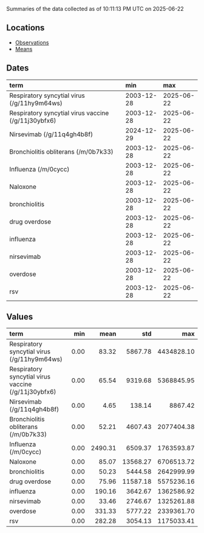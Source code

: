 Summaries of the data collected as of 10:11:13 PM UTC on 2025-06-22

## Locations

* [Observations](https://github.com/DISSC-yale/gtrends_collection/blob/main/summaries/observations.csv)
* [Means](https://github.com/DISSC-yale/gtrends_collection/blob/main/summaries/means.csv)

## Dates

| term                                                | min        | max        |
|:----------------------------------------------------|:-----------|:-----------|
| Respiratory syncytial virus (/g/11hy9m64ws)         | 2003-12-28 | 2025-06-22 |
| Respiratory syncytial virus vaccine (/g/11j30ybfx6) | 2003-12-28 | 2025-06-22 |
| Nirsevimab (/g/11q4gh4b8f)                          | 2024-12-29 | 2025-06-22 |
| Bronchiolitis obliterans (/m/0b7k33)                | 2003-12-28 | 2025-06-22 |
| Influenza (/m/0cycc)                                | 2003-12-28 | 2025-06-22 |
| Naloxone                                            | 2003-12-28 | 2025-06-22 |
| bronchiolitis                                       | 2003-12-28 | 2025-06-22 |
| drug overdose                                       | 2003-12-28 | 2025-06-22 |
| influenza                                           | 2003-12-28 | 2025-06-22 |
| nirsevimab                                          | 2003-12-28 | 2025-06-22 |
| overdose                                            | 2003-12-28 | 2025-06-22 |
| rsv                                                 | 2003-12-28 | 2025-06-22 |

## Values

| term                                                |   min |    mean |      std |        max |
|:----------------------------------------------------|------:|--------:|---------:|-----------:|
| Respiratory syncytial virus (/g/11hy9m64ws)         |  0.00 |   83.32 |  5867.78 | 4434828.10 |
| Respiratory syncytial virus vaccine (/g/11j30ybfx6) |  0.00 |   65.54 |  9319.68 | 5368845.95 |
| Nirsevimab (/g/11q4gh4b8f)                          |  0.00 |    4.65 |   138.14 |    8867.42 |
| Bronchiolitis obliterans (/m/0b7k33)                |  0.00 |   52.21 |  4607.43 | 2077404.38 |
| Influenza (/m/0cycc)                                |  0.00 | 2490.31 |  6509.37 | 1763593.87 |
| Naloxone                                            |  0.00 |   85.07 | 13568.27 | 6706513.72 |
| bronchiolitis                                       |  0.00 |   50.23 |  5444.58 | 2642999.99 |
| drug overdose                                       |  0.00 |   75.96 | 11587.18 | 5575236.16 |
| influenza                                           |  0.00 |  190.16 |  3642.67 | 1362586.92 |
| nirsevimab                                          |  0.00 |   33.46 |  2746.67 | 1325261.88 |
| overdose                                            |  0.00 |  331.33 |  5777.22 | 2339361.70 |
| rsv                                                 |  0.00 |  282.28 |  3054.13 | 1175033.41 |
